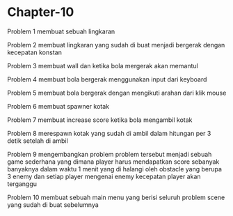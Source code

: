 # Chapter-10

Problem 1
membuat sebuah lingkaran

Problem 2
membuat lingkaran yang sudah di buat menjadi bergerak dengan kecepatan konstan

Problem 3
membuat wall dan ketika bola mergerak akan memantul

Problem 4
membuat bola bergerak menggunakan input dari keyboard

Problem 5
membuat bola bergerak dengan mengikuti arahan dari klik mouse

Problem 6 
membuat spawner kotak

Problem 7
membuat increase score ketika bola mengambil kotak

Problem 8
merespawn kotak yang sudah di ambil dalam hitungan per 3 detik setelah di ambil

Problem 9
mengembangkan problem problem tersebut menjadi sebuah game sederhana yang dimana player harus mendapatkan score sebanyak banyaknya dalam waktu 1 menit yang di halangi oleh obstacle yang berupa 3 enemy dan setiap player mengenai enemy kecepatan player akan terganggu

Problem 10
membuat sebuah main menu yang berisi seluruh problem scene yang sudah di buat sebelumnya
